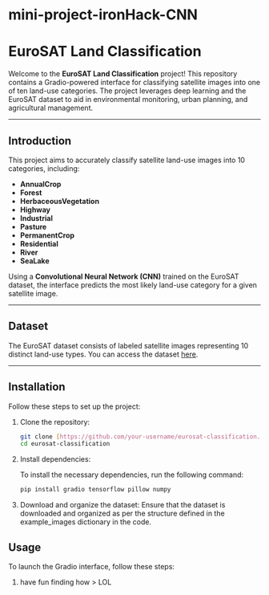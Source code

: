 # mini-project-ironHack-CNN

# EuroSAT Land Classification

Welcome to the **EuroSAT Land Classification** project! This repository contains a Gradio-powered interface for classifying satellite images into one of ten land-use categories. The project leverages deep learning and the EuroSAT dataset to aid in environmental monitoring, urban planning, and agricultural management.

---

## Introduction

This project aims to accurately classify satellite land-use images into 10 categories, including:

- **AnnualCrop**
- **Forest**
- **HerbaceousVegetation**
- **Highway**
- **Industrial**
- **Pasture**
- **PermanentCrop**
- **Residential**
- **River**
- **SeaLake**

Using a **Convolutional Neural Network (CNN)** trained on the EuroSAT dataset, the interface predicts the most likely land-use category for a given satellite image.

---

## Dataset

The EuroSAT dataset consists of labeled satellite images representing 10 distinct land-use types. You can access the dataset [here](https://www.kaggle.com/datasets/apollo2506/eurosat-dataset/data).

---

## Installation

Follow these steps to set up the project:

1. Clone the repository:
   ```bash
   git clone [https://github.com/your-username/eurosat-classification.git](https://github.com/MAS4AI/mini-project-ironHack-CNN)
   cd eurosat-classification
2. Install dependencies:

   To install the necessary dependencies, run the following command:

   ```bash
   pip install gradio tensorflow pillow numpy

3.	Download and organize the dataset:
    Ensure that the dataset is downloaded and organized as per the structure defined in the example_images dictionary in the code.


## Usage

To launch the Gradio interface, follow these steps:

1. have fun finding how > LOL


